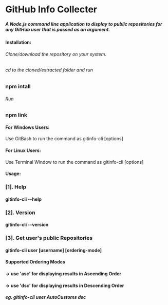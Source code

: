 # GitHub Info Collecter

##### A Node.js command line application to display to public repositories for any GitHub user that is passed as an argument.

#### Installation: 
###### Clone/download the repository on your system. 
###### cd to the cloned/extracted folder and run 
### npm intall 

###### Run 
### npm link

#### For Windows Users:
Use GitBash to run the command as
gitinfo-cli [options]

#### For Linux Users:
Use Terminal Window to run the command as
gitinfo-cli [options]

#### Usage:

### [1]. Help
#### gitinfo-cli --help

### [2]. Version
#### gitinfo-cli --version

### [3]. Get user's public Repositories
#### gitinfo-cli user [username] [ordering-mode]

#### Supported Ordering Modes
#### -> use 'asc' for displaying results in Ascending Order
#### -> use 'dsc' for displaying results in Descending Order


##### eg. gitinfo-cli user AutoCustoms dsc
